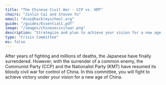 ```yaml
---
title: "The Chinese Civil War - CCP vs. KMT"
chairs: "Jinlin Cai and Steven Yu"
email: "dcai@hackleyschool.org"
guide: "/guides/EssentialC.pdf"
image: "/images/chinesecivilwar.png"
description: "Strategize and plan to achieve your vision for a new age of China, by carefully considering all of the various factors of this bloody civil war."
type: "Crisis Committee"
ms: false
---
```

After years of fighting and millions of deaths, the Japanese have finally surrendered. However, with the surrender of a common enemy, the Communist Party (CCP) and the Nationalist Party (KMT) have resumed its bloody civil war for control of China. In this committee, you will fight to achieve victory under your vision for a new age of China.